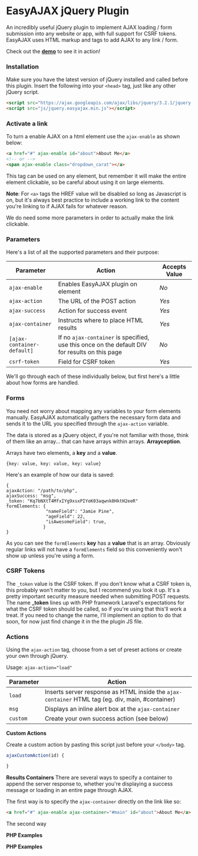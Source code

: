

# EasyAJAX jQuery Plugin

An incredibly useful jQuery plugin to implement AJAX loading / form submission into any website or app, with full support for CSRF tokens. EasyAJAX uses HTML markup and tags to add AJAX to any link / form. 

Check out the **[demo](#)** to see it in action!
### Installation
Make sure you have the latest version of jQuery installed and called before this plugin. Insert the following into your `<head>` tag, just like any other jQuery script.
```html
<script src="https://ajax.googleapis.com/ajax/libs/jquery/3.2.1/jquery.min.js"></script>
<script src="js/jquery.easyajax.min.js"></script>
```
### Activate a link
To turn a enable AJAX on a html element use the `ajax-enable` as shown below:

```html
<a href="#" ajax-enable id="about">About Me</a>
<!-- or -->
<span ajax-enable class="dropdown_carat"></a>
```
This tag can be used on any element, but remember it will make the entire element clickable, so be careful about using it on large elements. 

**Note**: For `<a>` tags the HREF value will be disabled so long as Javascript is on, but it's always best practice to include a working link to the content you're linking to if AJAX fails for whatever reason.

We do need some more parameters in order to actually make the link clickable. 

### Parameters
Here's a list of all the supported parameters and their purpose:


| Parameter | Action | Accepts Value |
|-----|-----|-----|
| `ajax-enable` | Enables EasyAJAX plugin on element |*No*
| `ajax-action` |  The URL of the POST action | *Yes*
| `ajax-success` | Action for success event |*Yes*
| `ajax-container` | Instructs where to place HTML results |*Yes*
| `[ajax-container-default]` |  If no `ajax-container` is specified, use this once on the default DIV for results on this page | *No*
| `csrf-token` |  Field for CSRF token | *Yes*



We'll go through each of these individually below, but first here's a little about how forms are handled.

### Forms
You need not worry about mapping any variables to your form elements manually. EasyAJAX automatically gathers the necessary form data and sends it to the URL you specified through the `ajax-action` variable.

The data is stored as a jQuery object, if you're not familiar with those, think of them like an array... that can have arrays within arrays. **Arrayception**.

Arrays have two elements, a **key** and a **value**.

    {key: value, key: value, key: value}

Here's an example of how our data is saved:

    {
    ajaxAction: "/path/to/php",
    ajaxSuccess: "msg",
    _token: "Kq7bNXtT4MfxIYg9xsxPIYoK03aqwnk0HktH2eeR"
    formElements: {
				   "nameField": "Jamie Pine",
				   "ageField": 22,
				   "isAwesomeField": true,
				  }
    }
As you can see the `formElements` **key** has a **value** that is an array. Obviously regular links will not have a `formElements` field so this conveniently won't show up unless you're using a form. 

### CSRF Tokens

The `_token` value is the CSRF token. If you don't know what a CSRF token is, this probably won't matter to you, but I recommend you look it up. It's a pretty important security measure needed when submitting POST requests. The name **_token** lines up with PHP framework Laravel's expectations for what the CSRF token should be called, so if you're using that this'll work a treat. If you need to change the name, I'll implement an option to do that soon, for now just find change it in the the plugin JS file.

### Actions
Using the `ajax-action` tag, choose from a set of preset actions or create your own through jQuery.

Usage: `ajax-action="load"`


| Parameter | Action |
|-----|-----|
| `load` | Inserts server response as HTML inside the  `ajax-container` HTML tag (eg. div, main, #container)
| `msg` |  Displays an inline alert box at the `ajax-container` 
| `custom` | Create your own success action (see below) 

**Custom Actions**

Create a custom action by pasting this script just before your `</body>` tag.
```javascript
ajaxCustomAction(id) {

}
```
**Results Containers**
There are several ways to specify a container to append the server response to, whether you're displaying a success message or loading in an entire page through AJAX. 

The first way is to specify the `ajax-container` directly on the link like so:
```html
<a href="#" ajax-enable ajax-container="#main" id="about">About Me</a>
```
The second way 

**PHP Examples**

**PHP Examples**
    

